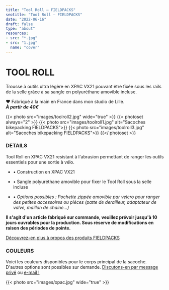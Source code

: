 ```yaml
---
title: "Tool Roll — FIELDPACKS"
seotitle: "Tool Roll — FIELDPACKS"
date: "2022-06-16"
draft: false
type: "about"
resources:
- src: "*.jpg"
- src: "1.jpg"
  name: "cover"
---
```

# TOOL ROLL
Trousse à outils ultra légère en XPAC VX21 pouvant être fixée sous les rails de la selle grâce à sa sangle en polyuréthane amovible incluse.  

♥ Fabriqué à la main en France dans mon studio de Lille.  
***À partir de 40€***

{{< photo src="images/toolroll2.jpg" wide="true" >}}
{{< photoset always="2" >}} {{< photo src="images/toolroll1.jpg" alt="Sacoches bikepacking FIELDPACKS">}} {{< photo src="images/toolroll3.jpg" alt="Sacoches bikepacking FIELDPACKS">}} {{</ photoset >}}

### DETAILS  
Tool Roll en XPAC VX21 resistant à l'abrasion permettant de ranger les outils essentiels pour une sortie à vélo.  

- • Construction en XPAC VX21
- • Sangle polyuréthane amovible pour fixer le Tool Roll sous la selle incluse


- • *Options possibles : Pochette zippée amovible par velcro pour ranger des petites accessoires ou pièces (patte de derailleur, adaptateur de valve, maillon de chaine...)*

**Il s'agit d'un article fabriqué sur commande, veuillez prévoir jusqu'à 10 jours ouvrables pour la production. Sous réserve de modifications en raison des périodes de pointe.**

[Découvrez-en plus à propos des produits FIELDPACKS](https://fieldpacks.fr/informations-techniques)  

### COULEURS

Voici les couleurs disponibles pour le corps principal de la sacoche. D'autres options sont possibles sur demande. [Discutons-en par message privé](https://instagram.com/fieldpacks) ou [e-mail !](mailto:hello@fieldpacks.fr)

{{< photo src="images/xpac.jpg" wide="true" >}}
